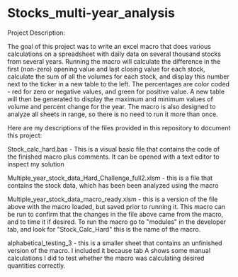 # Stocks_multi-year_analysis

Project Description:

The goal of this project was to write an excel macro that does various calculations on a spreadsheet with daily data on several thousand stocks from several years. Running the macro will calculate the difference in the first (non-zero) opening value and last closing value for each stock, calculate the sum of all the volumes for each stock, and display this number next to the ticker in a new table to the left. The percentages are color coded - red for zero or negative values, and green for positive value. A new table will then be generated to display the maximum and minimum values of volume and percent change for the year. The macro is also designed to analyze all sheets in range, so there is no need to run it more than once. 

Here are my descriptions of the files provided in this repository to document this project:

Stock_calc_hard.bas  - This is a visual basic file that contains the code of the finished macro plus comments. It can be opened with a text editor to inspect my solution

Multiple_year_stock_data_Hard_Challenge_full2.xlsm - this is a file that contains the stock data, which has been been analyzed using the macro

Multiple_year_stock_data_macro_ready.xlsm - this is a version of the file above with the macro loaded, but saved prior to running it. This macro can be run to confirm that the changes in the file above came from the macro, and to time it if desired. To run the macro go to "modules" in the developer tab, and look for "Stock_Calc_Hard" this is the name of the macro. 

alphabetical_testing_3 - this is a smaller sheet that contains an unfinished version of the macro. I included it because tab A shows some manual calculations I did to test whether the macro was calculating desired quantities correctly. 

